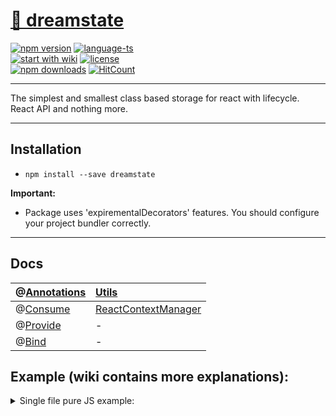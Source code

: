 # <a href='https://www.npmjs.com/package/dreamstate'> 🗻 dreamstate </a>

[![npm version](https://img.shields.io/npm/v/dreamstate.svg?style=flat-square)](https://www.npmjs.com/package/dreamstate)
[![language-ts](https://img.shields.io/badge/language-typescript%3A%20100%25-blue.svg?style=flat)](https://github.com/Neloreck/redux-cbd/search?l=typescript)<br/>
[![start with wiki](https://img.shields.io/badge/docs-wiki-blue.svg?style=flat)](https://github.com/Neloreck/dreamstate/wiki)
[![license](https://img.shields.io/badge/license-MIT-blue.svg?style=flat)](https://github.com/Neloreck/redux-cbd/blob/master/LICENSE)
<br/>
[![npm downloads](https://img.shields.io/npm/dt/dreamstate.svg?style=flat-square)](https://www.npmjs.com/package/dreamstate)
[![HitCount](http://hits.dwyl.com/neloreck/dreamstate.svg)](http://hits.dwyl.com/neloreck/dreamstate)

<hr/>

The simplest and smallest class based storage for react with lifecycle. <br/>
React API and nothing more.

<hr/>

## Installation

- `npm install --save dreamstate`


<b>Important:</b>
- Package uses 'expirementalDecorators' features. You should configure your project bundler correctly.

<hr/>

## Docs

| @[Annotations](https://github.com/Neloreck/dreamstate/wiki/Annotations)| [Utils](https://github.com/Neloreck/dreamstate/wiki/Utils)|
| :------------- | :------------- |
| @[Consume](https://github.com/Neloreck/dreamstate/wiki/@Consume) | [ReactContextManager](https://github.com/Neloreck/dreamstate/wiki/ReactContextManager) |
| @[Provide](https://github.com/Neloreck/dreamstate/wiki/@Provide) | - |
| @[Bind](https://github.com/Neloreck/dreamstate/wiki/@Bind) | - |


## Example (wiki contains more explanations):


<details><summary>Single file pure JS example:</summary>
<p>
    
```javascript jsx
import * as React from "react";
import { PureComponent } from "react";
import { render } from "react-dom";

import { Consume, Provide, ReactContextManager } from "dreamstate";

// Data store.

export class AuthContext extends ReactContextManager {

  changeAuthenticationStatus = () => {
    this.state.authState.isAuthenticated = !this.state.authState.isAuthenticated;
    this.update();
  };

  setUser = (user) => {
    this.state.authState.user = user;
    this.update();
  };

  setUserAsync = () => {
    return new Promise((resolve) => {
      setTimeout(() => {
        this.state.authState.user = "user-" + Math.floor(Math.random() * 10000);
        this.update();
        resolve();
      }, 3000)
    });
  };

  // Wrap your actions and state separately to avoid naming collisions.
  context = {
    authActions: {
      changeAuthenticationStatus: this.changeAuthenticationStatus,
      setUserAsync: this.setUserAsync,
      setUser: this.setUser
    },
    authState: {
      isAuthenticated: true,
      user: "anonymous"
    }
  };

}

const authContext = new AuthContext();

// View.

/*
 * Single provide-consume component.
 * Actually, only one module component (for example, router) should provide context.
 * All you need - inject props by consuming.
 */
@Provide(authContext)
@Consume(authContext)
export class MainView extends PureComponent {

  render() {
    const {
      label,
      authState: {user, isAuthenticated},
      authActions: {setUser, setUserAsync, changeAuthenticationStatus}
    } = this.props;

    const paddingStyle = { padding: "10px" };

    return (
      <div style={paddingStyle}>

        <div> External prop value: '{ label }' </div>

        <div style={paddingStyle}>
          <span>USERNAME: </span> {user} <br/>
          <span>AUTHENTICATED: </span>  {isAuthenticated.toString()} <br/>
        </div>

        <div style={paddingStyle}>
          <button onClick={changeAuthenticationStatus}>Change Authentication Status</button>
          <button onClick={setUserAsync}>Randomize User Async</button>
          <button onClick={() => setUser("user-" + Math.floor(Math.random() * 100))}>Randomize User</button>
        </div>

      </div>
    );
  }

}

// Render into DOM.

render(
  <div>
    <MainView label={ "First component." }/> 
    <MainView label={ "Second component." }/>
  </div>,
  document.getElementById("application-root")
);

```

<details><summary>Application entrypoint.</summary>
<p>
    
```typescript jsx
import * as React from "react";
import { render } from "react-dom";

import { MainView, IMainViewExternalProps } from "./view/MainView";

render(
  <div>

    <h2> Both components are connected to the same store, so they are in total sync: </h2>

    <MainView someLabelFromExternalProps={"First component."} {...{} as IMainViewExternalProps}/>
    <MainView someLabelFromExternalProps={"Second component."} {...{} as IMainViewExternalProps}/>

  </div>,
  document.getElementById("application-root")
);

```

</p>
</details>

<details><summary>Context store reexport and signleton creation.</summary>
<p>
    
```typescript jsx
import { AuthContextManager } from "./AuthContextManager";
import { DataContextManager } from "./DataContextManager";

export * from "./AuthContextManager";
export * from "./DataContextManager";

export const authContextManager: AuthContextManager = new AuthContextManager();
export const dataContextManager: DataContextManager = new DataContextManager();
```

</p>
</details>

<details><summary>Context and handlers declaration.</summary>
<p>
    
```typescript jsx
import { Bind, ReactContextManager } from "dreamstate";

/*
 * Context manager state declaration.
 * You can inject it into your component props type later.
 */

export interface IAuthContext {
  authActions: {
    setUser: (user: string) => void;
    setUserAsync: () => Promise<void>;
    changeAuthenticationStatus: () => void;
  };
  authState: {
    isAuthenticated: boolean;
    user: string;
  };
}

/*
 * Manager class example, single store for app data.
 * Allows to create consumers/providers components or to use decorators for injection.
 *
 * Also, you can store something inside of it (additional props, static etc...) instead of modifying state each time.
 */
export class AuthContextManager extends ReactContextManager<IAuthContext> {

  private static ASYNC_USER_CHANGE_DELAY: number = 3000;

  // Default context state.
  protected readonly context: IAuthContext = {
    // Some kind of handlers.
    authActions: {
      changeAuthenticationStatus: this.changeAuthenticationStatus,
      setUserAsync: this.setUserAsync,
      setUser: this.setUser
    },
    // Provided storage.
    authState: {
      isAuthenticated: true,
      user: "anonymous"
    }
  };

  private setContext = ReactContextManager.getSetter(this, "authState");

  @Bind()
  public changeAuthenticationStatus(): void {
    this.setContext({ isAuthenticated: !this.context.authState.isAuthenticated });
  }

  @Bind()
  public setUser(user: string): void {
    this.setContext({ user });
  }

  @Bind()
  public setUserAsync(): Promise<void> {
    return new Promise((resolve) => {
      setTimeout(() => {
        this.setContext({ user: "user-" + Math.floor(Math.random() * 10000) });
        resolve();
      }, AuthContextManager.ASYNC_USER_CHANGE_DELAY)
    });
  }

}

```

</p>
</details>

<details><summary>Connected component.</summary>
<p>
  
```typescript jsx
import { Consume, Provide } from "dreamstate";
import * as React from "react";
import { PureComponent, ReactNode } from "react";

// Store related things.
import { authContextManager, dataContextManager, IAuthContext, IDataContext } from "../data";


// Props typing: own, injected and bundled props. You should know what has to be declared manually.
export interface IMainViewOwnProps { someLabelFromExternalProps: string; }
export interface IMainViewExternalProps extends IAuthContext, IDataContext {}
export interface IMainViewProps extends IMainViewExternalProps, IMainViewOwnProps {}

// Component related.
@Provide(authContextManager, dataContextManager)
@Consume(authContextManager, dataContextManager)
export class MainView extends PureComponent<IMainViewProps> {

  public render(): ReactNode {

    const {
      // Own prop.
      someLabelFromExternalProps,
      // Get, what you need form injected props.
      dataState: {value},
      dataActions: {setValue},
      authState: {user, isAuthenticated},
      authActions: {setUser, setUserAsync, changeAuthenticationStatus}
    } = this.props;

    const rootStyle = { border: "2px black solid", margin: 12, padding: 12 };
    const sectionStyle = { padding: 8 };

    return (
      <div style={rootStyle}>

        <div> External prop value: '{ someLabelFromExternalProps }' </div>

        <div style={sectionStyle}>

          <h5> Auth context: </h5>
          <span>USERNAME: </span> {user} <br/>
          <span>AUTHENTICATED: </span>  {isAuthenticated.toString()} <br/>
  
          <button onClick={changeAuthenticationStatus}>Change Authentication Status</button>
          <button onClick={setUserAsync}>Randomize User Async</button>
          <button onClick={() => setUser("user-" + Math.floor(Math.random() * 100))}>Randomize User</button>
       
        </div>

        <div style={sectionStyle}>

          <h5> Data context: </h5>
          <span>VALUE: </span> {value} <br/>

          <button onClick={() => setValue("value-" + Math.floor(Math.random() * 100))}>Randomize Value</button>

        </div>

      </div>
    );
  }

}

```
</p>
</details>


## Documentation:

Repository [wiki](https://github.com/Neloreck/dreamstate/wiki) includes docs and samples. <br/>

## Proposals and contribution:

Feel free to contibute or mail me with questions/proposals/issues (Neloreck@gmail.com). <br/>

## Full examples

Repository includes example project with commentaries: <a href='https://github.com/Neloreck/dreamstate/tree/master/examples'>link</a>. <br/>

## Licence

MIT
